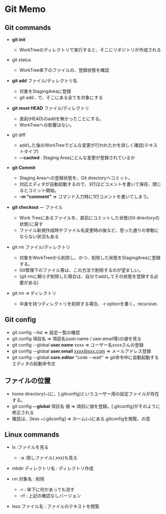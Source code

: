 Git Memo
====================================================

Git commands
----------------------------------------------------
- **git init**
    - WorkTreeのディレクトリで実行すると、そこにリポジトリが作成される

- git status
    - WorkTree傘下のファイルの、登録状態を確認

- **git add** ファイル/ディレクトリ名
    - 対象をStagingAreaに登録
    - git add **.** で、そこにある全てを対象にする

- **git reset HEAD** ファイル/ディレクトリ
    - 直前(HEAD)のaddを無かったことにする。
    - WorkTreeへの影響はない。

- git diff
    - addした後のWorkTreeでどんな変更が行われたかを詳しく確認(テキストタイプ)
    - **--cached** : Staging Areaにどんな変更が登録されているか

- **git Commit**
    - Staging Areaへの登録状態を、Git directoryへコミット。
    - 対応エディタが自動起動するので、3行ほどコメントを書いて保存、閉じるとコミット開始。
    - **-m "comment"** => コマンド入力時に1行コメントを書いてしまう。

- **git checkout** **--** ファイル
    - Work Treeにあるファイルを、直前にコミットした状態(Git directoryの状態)に戻す
    - ファイル新規作成時やファイル名変更時の後など、思った通りの挙動にならない状況もある

- git rm ファイル/ディレクトリ
    - 対象をWorkTreeから削除し、かつ、削除した状態をStagingAreaに登録する。
    - Git管理下のファイル等は、この方法で削除するのが望ましい。
    - (git rmに頼らず削除した場合は、自分でaddしてその状態を登録する必要がある)

- git rm **-r** ディレクトリ
    - 中身を持つディレクトリを削除する場合、-r optionを書く。recursive.

Git config
----------------------------------------------------
- git config --list => 設定一覧の確認
- git config 項目名 => 項目名(user.name / user.email等)の値を見る
- git config --global **user.name** xxxx => ユーザー名xxxxさんの登録
- git config --global **user.email** xxxx@xxx.com => メールアドレス登録
- git config --global **core.editor** "code --wait" => git命令中に自動起動するエディタの起動命令文

ファイルの位置
----------------------------------------------------
- home directory(~)に、[.gitconfig]というユーザー用の設定ファイルが存在する。
- git config **--global** 項目名 値 => 項目に値を登録。[.gitconfig]がそのように修正される
- 確認は、[less ~/.gitconfig] => ホーム(~)にある.gitconfigを閲覧、の意

Linux commands
----------------------------------------------------
- ls :ファイルを見る
    - -a   :隠しファイル(.xxx)も見る

- mkdir ディレクトリ名 : ディレクトリ作成

- rm 対象名 : 削除
    - -r : 傘下に何かあっても消す
    - -rf : 上記の確認なしバージョン

- less ファイル名 : ファイルのテキストを閲覧
